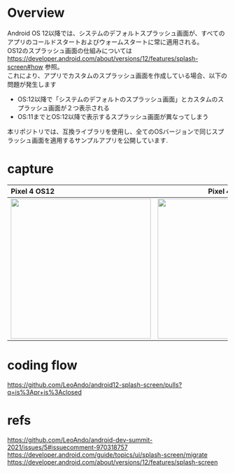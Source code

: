 # Overview

Android OS 12以降では、システムのデフォルトスプラッシュ画面が、すべてのアプリのコールドスタートおよびウォームスタートに常に適用される。<br>
OS12のスプラッシュ画面の仕組みについては https://developer.android.com/about/versions/12/features/splash-screen#how 参照。<br>
これにより、アプリでカスタムのスプラッシュ画面を作成している場合、以下の問題が発生します<br>
- OS:12以降で「システムのデフォルトのスプラッシュ画面」とカスタムのスプラッシュ画面が２つ表示される
- OS:11までとOS:12以降で表示するスプラッシュ画面が異なってしまう

本リポジトリでは、互換ライブラリを使用し、全てのOSバージョンで同じスプラッシュ画面を適用するサンプルアプリを公開しています.<br>

# capture

| Pixel 4 OS12 | Pixel 4 OS8 |
|:---|:---:|
|<img src="https://user-images.githubusercontent.com/16476224/143677726-69bbd10f-d75c-4ed8-b9a8-7fba87cc85e7.gif" width=320 /> |<img src="https://user-images.githubusercontent.com/16476224/143677731-88fd9eac-8d5d-4888-b0ab-8301353c6474.gif" width=320 /> |

# coding flow
https://github.com/LeoAndo/android12-splash-screen/pulls?q=is%3Apr+is%3Aclosed<br>

# refs
https://github.com/LeoAndo/android-dev-summit-2021/issues/5#issuecomment-970318757<br>
https://developer.android.com/guide/topics/ui/splash-screen/migrate<br>
https://developer.android.com/about/versions/12/features/splash-screen<br>
